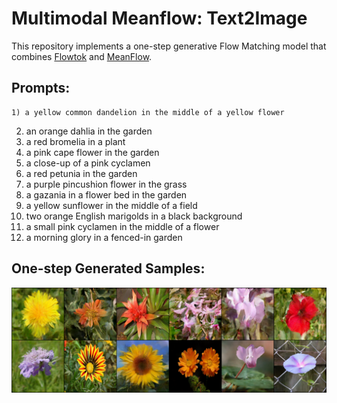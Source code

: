 # Multimodal Meanflow: Text2Image

This repository implements a one-step generative Flow Matching model that combines [Flowtok](https://arxiv.org/pdf/2503.10772) and [MeanFlow](https://arxiv.org/abs/2505.13447).

## Prompts:
    1) a yellow common dandelion in the middle of a yellow flower
2) an orange dahlia in the garden
3) a red bromelia in a plant
4) a pink cape flower in the garden
5) a close-up of a pink cyclamen
6) a red petunia in the garden
7) a purple pincushion flower in the grass
8) a gazania in a flower bed in the garden
9) a yellow sunflower in the middle of a field
10) two orange English marigolds in a black background
11) a small pink cyclamen in the middle of a flower
12) a morning glory in a fenced-in garden
    
## One-step Generated Samples:
![Samples](Samples.png)

